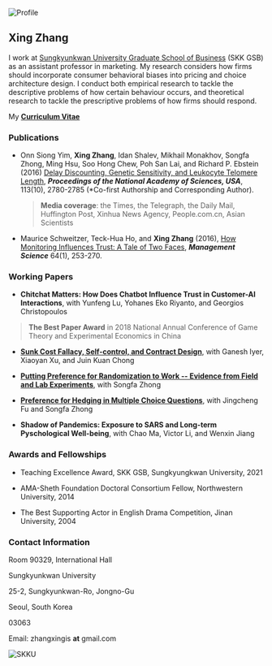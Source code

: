 
![Profile](Profile_SKK_Wide.png)

## Xing Zhang

I work at [Sungkyunkwan University Graduate School of Business](https://gsb.skku.edu/) (SKK GSB) as an assistant professor in marketing. My research considers how firms should incorporate consumer behavioral biases into pricing and choice architecture design. I conduct both empirical research to tackle the descriptive problems of how certain behaviour occurs, and theoretical research to tackle the prescriptive problems of how firms should respond.

My **[Curriculum Vitae](https://www.dropbox.com/s/6n2dg06s1aqpxwc/CV_XingZhang.pdf?dl=0)**

### Publications

- Onn Siong Yim, **Xing Zhang**, Idan Shalev, Mikhail Monakhov, Songfa Zhong, Ming Hsu, Soo Hong Chew, Poh San Lai, and Richard P. Ebstein (2016) [Delay Discounting, Genetic Sensitivity, and Leukocyte Telomere Length](https://www.pnas.org/content/113/10/2780), ***Proceedings of the National Academy of Sciences, USA***, 113(10), 2780-2785 (*Co-first Authorship and Corresponding Author). 

  > **Media coverage**: the Times, the Telegraph, the Daily Mail, Huffington Post, Xinhua News Agency, People.com.cn, Asian Scientists

- Maurice Schweitzer, Teck-Hua Ho, and **Xing Zhang** (2016), [How Monitoring Influences Trust: A Tale of Two Faces](https://pubsonline.informs.org/doi/10.1287/mnsc.2016.2586), ***Management Science*** 64(1), 253-270.

### Working Papers

-  **Chitchat Matters: How Does Chatbot Influence Trust in Customer-AI Interactions**, with Yunfeng Lu, Yohanes Eko Riyanto, and Georgios Christopoulos
> **The Best Paper Award** in 2018 National Annual Conference of Game Theory and Experimental Economics in China

-  **[Sunk Cost Fallacy, Self-control, and Contract Design](https://papers.ssrn.com/sol3/papers.cfm?abstract_id=3898439)**, with Ganesh Iyer, Xiaoyan Xu, and Juin Kuan Chong

-  **[Putting Preference for Randomization to Work -- Evidence from Field and Lab Experiments](https://zhongsongfa.weebly.com/uploads/4/8/4/4/48443905/20200515.pdf)**, with Songfa Zhong

-  **[Preference for Hedging in Multiple Choice Questions](https://papers.ssrn.com/sol3/papers.cfm?abstract_id=4009983)**, with Jingcheng Fu and Songfa Zhong 

-  **Shadow of Pandemics: Exposure to SARS and Long-term Pyschological Well-being**, with Chao Ma, Victor Li, and Wenxin Jiang


### Awards and Fellowships

- Teaching Excellence Award, SKK GSB, Sungkyungkwan University, 2021

- AMA-Sheth Foundation Doctoral Consortium Fellow, Northwestern University, 2014

- The Best Supporting Actor in English Drama Competition, Jinan University, 2004

### Contact Information

Room 90329, International Hall

Sungkyunkwan University

25-2, Sungkyunkwan-Ro, Jongno-Gu

Seoul, South Korea

03063

Email: zhangxingis **at** gmail.com

![SKKU](SKK_Wide.png)
